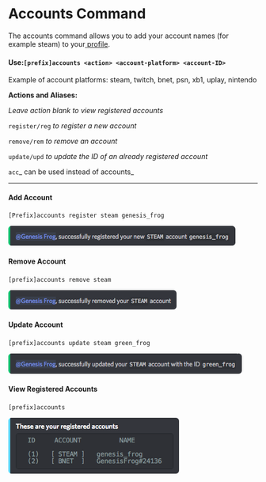# Accounts Command

The accounts command allows you to add your account names \(for example steam\) to your[ profile](/commands/community/profile.md).

#### Use:`[prefix]accounts <action> <account-platform> <account-ID>`

Example of account platforms: steam, twitch, bnet, psn, xb1, uplay, nintendo

**Actions and Aliases:**

_Leave action blank to view registered accounts_

`register/reg` _to register a new account_

`remove/rem` _to remove an account_

`update/upd` _to update the ID of an already registered account_

`acc`_ can be used instead of accounts_

---

#### Add Account

`[Prefix]accounts register steam genesis_frog`

![](/assets/Ems_SteamReg.png)

#### Remove Account

`[prefix]accounts remove steam`

![](/assets/Ems_Steamremove.png)

#### Update Account

`[prefix]accounts update steam green_frog`

![](/assets/Ems_Steamupdate_preview.png)

#### View Registered Accounts

`[prefix]accounts`

![](/assets/Ems_accregi_preview.png)

